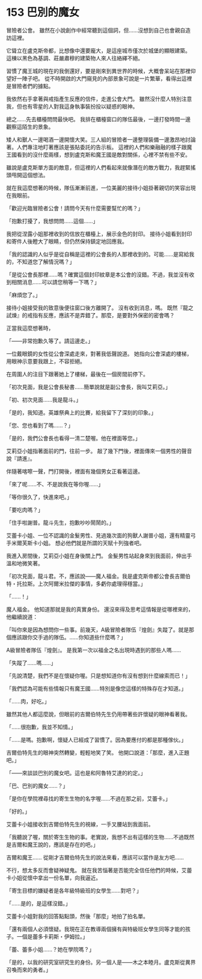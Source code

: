 # 153 巴別的魔女

冒險者公會。
雖然在小說創作中經常聽到這個詞，但......沒想到自己也會親自造訪這裡。

它聳立在盧克斯帝都，比想像中還要龐大，是這座城市僅次於城堡的顯眼建築。
這棟以黑色為基調、莊嚴肅穆的建築物人來人往絡繹不絕。

習慣了魔王城的現在的我倒還好，要是剛來到異世界的時候，大概會呆站在那裡仰望好一陣子吧。
從不時開啟的大門窺見的內部景象可說是一片繁華，看得出這裡是冒險者們的據點。

我依然右手拿著與戒指產生反應的信件，走進公會大門。
雖然沒什麼人特別注意我，但也有零星的人對我這身執事裝扮投以疑惑的眼神。

總之......先去櫃檯問問最快吧。
我排在櫃檯窗口的隊伍最後，一邊打發時間一邊觀察這陌生的景象。

矮人和獸人一邊喝酒一邊開懷大笑。三人組的冒險者一邊整理裝備一邊激昂地討論著。人們專注地盯著應該是張貼委託的告示板。
這裡的人們和樂融融的樣子跟魔王國看到的沒什麼兩樣，想到盧克斯和魔王國是敵對關係，心裡不禁有些不安。

雖說是盧克斯單方面的敵意，但這裡的人們看起來就像潛在的敵方戰力，我趕緊搖頭甩開這個想法。

就在我這麼想著的時候，隊伍漸漸前進，一位美麗的接待小姐掛著親切的笑容出現在我眼前。

「歡迎光臨冒險者公會！請問今天有什麼需要幫忙的嗎？」

「抱歉打擾了，我想問問......這個......」

我把從涅露小姐那裡收到的信放在櫃檯上，展示金色的封印。
接待小姐看到封印和寄件人後瞪大了眼睛，但仍然保持鎮定地回應我。

「我的認識的人似乎是從自稱是這裡的公會長的人那裡收到的。可能......是寫給我的，不知道您了解情況嗎？」

「是從公會長那裡......嗎？確實這個封印紋章是本公會的沒錯。不過，我並沒有收到相關消息......可以請您稍等一下嗎？」

「麻煩您了。」

接待小姐接受我的致意後便往窗口後方離開了。
沒有收到消息，嗎。
既然『龍之試煉』的戒指有反應，應該不是弄錯了。那麼，是要對外保密的密會嗎？

正當我這麼想著時，

「——非常抱歉久等了。請這邊走。」

一位戴眼鏡的女性從公會深處走來，對著我低聲說道。
她指向公會深處的樓梯，用眼神示意要我跟上，不容拒絕。

在周圍人的注目下跟著她上了樓梯，最後在一個房間前停下。

「初次見面，我是公會長秘書......簡單說就是副公會長，我叫艾莉亞。」

「初、初次見面......我是龍斗。」

「是的，我知道。英雄祭典上的比賽，給我留下了深刻的印象。」

「您、您也看到了嗎......？」

「是的，我們公會長也看得一清二楚喔。他在裡面等您。」

艾莉亞小姐指著面前的門，往前一步。
敲了幾下門後，裡面傳來一個男性的聲音說『請進』。

伴隨著喀嚓一聲，門打開後，裡面有幾個男女正看著這邊。

「來了呢......不、不是說我在等你喔......」

「等你很久了，快進來吧。」

「要吃肉嗎？」

「住手啦謝普。龍斗先生，抱歉吵吵鬧鬧的。」

艾蕾卡小姐、一位不認識的金髮男性、見過幾次面的狗獸人謝普小姐，還有精靈弓手米爾芙斯卡小姐。
想必他們就是所謂的天賦十列強者吧。

我進入房間後，艾莉亞小姐在身後關上門。
金髮男性站起身來到我面前，伸出手溫和地微笑著。

「初次見面，龍斗君。不，應該說——魔人福金。我是盧克斯帝都公會長吉爾伯特・托拉斯。上次阿爾米拉傑的事情，多虧你處理得穩當。」

「......！」

魔人福金。
他知道那就是我的真實身份。
還沒來得及思考這情報是從哪裡來的，他繼續說道：

「叫你來是因為想問你一些事。前幾天，A級冒險者隊伍『煌劍』失蹤了。就是那個應該跟你交手過的隊伍。......你知道些什麼嗎？」

A級冒險者隊伍『煌劍』。
是我第一次以福金之名出現時遇到的那些人嗎......

「失蹤了......嗎......」

「先說清楚，我們不是在懷疑你喔。只是想知道你有沒有想到什麼線索而已！」

「我們認為可能有些情報只有魔王國......特別是像您這樣的特殊存在才知道。」

「......肉，好吃。」

雖然其他人都這麼說，但眼前的吉爾伯特先生仍用帶著些許懷疑的眼神看著我。

「......很抱歉，我並不知情。」

「......是嗎。抱歉啊，懷疑人已經成了習慣了。因為要應付的都是那種傢伙。」

吉爾伯特先生的眼神突然轉變，輕輕地笑了笑。
他開口說道：「那麼，進入正題吧。」

「——來談談巴別的魔女吧。這也是和阿魯特艾達的約定。」

「巴、巴別的魔女......？」

「是你在學院裡尋找的寄生生物的名字喔......不過在那之前，艾蕾卡。」

「好的。」

艾蕾卡小姐接收到吉爾伯特先生的視線，一手叉腰站到我面前。

「我聽說了喔，關於寄生生物的事。老實說，我想不出有這樣的生物......不過既然是吉爾和魔王說的，應該是存在的吧。」

吉爾和魔王......
從剛才吉爾伯特先生的說法來看，應該可以當作是友方吧......

不行，想太多反而會疑神疑鬼。
就在我苦惱著是否能完全信任他們的時候，艾蕾卡小姐從懷中拿出一份名單，向我逼近。

「寄生目標的嫌疑者是各年級特級班的女學生......對吧？」

「......是的，是這樣沒錯。」

艾蕾卡小姐對我的回答點點頭，然後「那麼」地拍了拍名單。

「還有兩個人必須懷疑。我現在正在教導兩個擁有與特級班女學生同等才能的孩子。一個是蕾多卡莉斯・伊姆拉。」

「蕾、蕾多小姐......？她在學院嗎？」

「是的，以我的研究室研究生的身份。另一個人是——木之本睦月。盧克斯從異界召喚而來的勇者。」